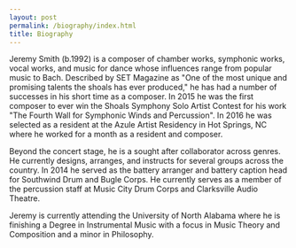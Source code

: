 ```yaml
---
layout: post
permalink: /biography/index.html
title: Biography
---
```


Jeremy Smith (b.1992) is a composer of chamber works, symphonic works, vocal works, and music for dance whose influences range from popular music to Bach. Described by SET Magazine as "One of the most unique and promising talents the shoals has ever produced," he has had a number of successes in his short time as a composer. In 2015 he was the first composer to ever win the Shoals Symphony Solo Artist Contest for his work "The Fourth Wall for Symphonic Winds and Percussion". In 2016 he was selected as a resident at the Azule Artist Residency in Hot Springs, NC where he worked for a month as a resident and composer. 

Beyond the concert stage, he is a sought after collaborator across genres. He currently designs, arranges, and instructs for several groups across the country. In 2014 he served as the battery arranger and battery caption head for Southwind Drum and Bugle Corps. He currently serves as a member of the percussion staff at Music City Drum Corps and Clarksville Audio Theatre.

Jeremy is currently attending the University of North Alabama where he is finishing a Degree in Instrumental Music with a focus in Music Theory and Composition and a minor in Philosophy.